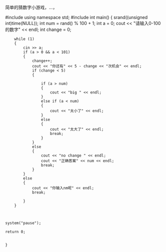 
简单的猜数字小游戏，…，


#include<iostream>
using namespace std;
#include<ctime>
int main()
{
    srand((unsigned int)time(NULL));
   int num = rand() % 100 + 1;
    int a = 0;
    cout << "请输入0-100的数字" << endl;
    int change = 0;
    
        while (1)
        {
            cin >> a;
            if (a > 0 && a < 101)
            {
                change++;
                cout << "你还有" << 5 - change << "次机会" << endl;
                if (change < 5)
                {
                  
                    if (a > num)
                    {
                        cout << "big " << endl;
                    }
                    else if (a < num)
                    {
                        cout << "太小了" << endl;
                    }
                    else
                    {
                        cout << "太大了" << endl;
                        break;
                    }
                }
                else
                {
                    cout << "no change " << endl;
                    cout << "正确答案" << num << endl;
                    break;
                }
            }
            else
            {
                cout << "你输入nm呢" << endl;
                break;
            
            }
        }
  
        
    
    system("pause");

    return 0;


    }
